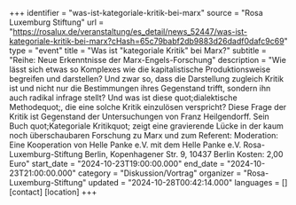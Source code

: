 +++
identifier = "was-ist-kategoriale-kritik-bei-marx"
source = "Rosa Luxemburg Stiftung"
url = "https://rosalux.de/veranstaltung/es_detail/news_52447/was-ist-kategoriale-kritik-bei-marx?cHash=65c79babf2db9883d26dadf0dafc9c69"
type = "event"
title = "Was ist "kategoriale Kritik" bei Marx?"
subtitle = "Reihe: Neue Erkenntnisse der Marx-Engels-Forschung"
description = "Wie lässt sich etwas so Komplexes wie die kapitalistische Produktionsweise begreifen und darstellen? Und zwar so, dass die Darstellung zugleich Kritik ist und nicht nur die Bestimmungen ihres Gegenstand trifft, sondern ihn auch radikal infrage stellt? Und was ist diese quot;dialektische Methodequot;, die eine solche Kritik einzulösen verspricht?
Diese Frage der Kritik ist Gegenstand der Untersuchungen von Franz Heilgendorff. Sein Buch quot;Kategoriale Kritikquot; zeigt eine gravierende Lücke in der kaum noch überschaubaren Forschung zu Marx und zum 
Referent: 
Moderation: 
Eine Kooperation von Helle Panke e.V. mit dem 
Helle Panke e.V.  Rosa-Luxemburg-Stiftung Berlin, Kopenhagener Str. 9, 10437 Berlin
Kosten: 2,00 Euro"
start_date = "2024-10-23T19:00:00.000"
end_date = "2024-10-23T21:00:00.000"
category = "Diskussion/Vortrag"
organizer = "Rosa-Luxemburg-Stiftung"
updated = "2024-10-28T00:42:14.000"
languages = []
[contact]
[location]
+++